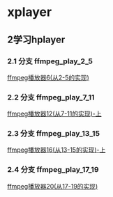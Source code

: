 # xplayer


## 2学习hplayer

### 2.1 分支 ffmpeg_play_2_5
[ffmpeg播放器6(从2-5的实现)](https://juejin.cn/post/7502329326098333705)

### 2.2 分支 ffmpeg_play_7_11

[ffmpeg播放器12(从7-11的实现)-上](https://juejin.cn/post/7504878700553060402)

### 2.3 分支 ffmpeg_play_13_15
[ffmpeg播放器16(从13-15的实现)-上](https://juejin.cn/post/7507554645227028507)


### 2.4 分支 ffmpeg_play_17_19

[ffmpeg播放器20(从17-19的实现)](https://juejin.cn/post/7510587921788207144)

